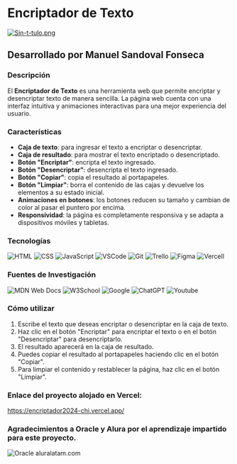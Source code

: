 # <span>Encriptador de Texto</span>
[![Sin-t-tulo.png](https://i.postimg.cc/6qY0BKgQ/Sin-t-tulo.png)](https://postimg.cc/SYY8GBy0)
## Desarrollado por Manuel Sandoval Fonseca

### Descripción
El **Encriptador de Texto** es una herramienta web que permite encriptar y desencriptar texto de manera sencilla. La página web cuenta con una interfaz intuitiva y animaciones interactivas para una mejor experiencia del usuario.

### Características
- **Caja de texto**: para ingresar el texto a encriptar o desencriptar.
- **Caja de resultado**: para mostrar el texto encriptado o desencriptado.
- **Botón "Encriptar"**: encripta el texto ingresado.
- **Botón "Desencriptar"**: desencripta el texto ingresado.
- **Botón "Copiar"**: copia el resultado al portapapeles.
- **Botón "Limpiar"**: borra el contenido de las cajas y devuelve los elementos a su estado inicial.
- **Animaciones en botones**: los botones reducen su tamaño y cambian de color al pasar el puntero por encima.
- **Responsividad**: la página es completamente responsiva y se adapta a dispositivos móviles y tabletas.

### Tecnologías
![HTML](https://img.shields.io/badge/HTML-239120?style=for-the-badge&logo=html5&logoColor=white)
![CSS](https://img.shields.io/badge/CSS-1572B6?style=for-the-badge&logo=css3&logoColor=white)
![JavaScript](https://img.shields.io/badge/JavaScript-F7DF1E?style=for-the-badge&logo=javascript&logoColor=black)
![VSCode](https://img.shields.io/badge/Visual_Studio_Code-0078D4?style=for-the-badge&logo=visual%20studio%20code&logoColor=white)
![Git](https://img.shields.io/badge/GIT-E44C30?style=for-the-badge&logo=git&logoColor=white)
![Trello](https://img.shields.io/badge/Trello-0052CC?style=for-the-badge&logo=trello&logoColor=white)
![Figma](https://img.shields.io/badge/Figma-F24E1E?style=for-the-badge&logo=figma&logoColor=white)
![Vercell](https://img.shields.io/badge/Vercel-000000?style=for-the-badge&logo=vercel&logoColor=white)

### Fuentes de Investigación
![MDN Web Docs](https://img.shields.io/badge/MDN_Web_Docs-black?style=for-the-badge&logo=mdnwebdocs&logoColor=white)
![W3School](https://img.shields.io/badge/W3Schools-04AA6D?style=for-the-badge&logo=W3Schools&logoColor=white)
![Google](https://img.shields.io/badge/google-4285F4?style=for-the-badge&logo=google&logoColor=white)
![ChatGPT](https://img.shields.io/badge/ChatGPT-74aa9c?style=for-the-badge&logo=openai&logoColor=white)
![Youtube](https://img.shields.io/badge/YouTube-FF0000?style=for-the-badge&logo=youtube&logoColor=white)



### Cómo utilizar
1. Escribe el texto que deseas encriptar o desencriptar en la caja de texto.
2. Haz clic en el botón "Encriptar" para encriptar el texto o en el botón "Desencriptar" para desencriptarlo.
3. El resultado aparecerá en la caja de resultado.
4. Puedes copiar el resultado al portapapeles haciendo clic en el botón "Copiar".
5. Para limpiar el contenido y restablecer la página, haz clic en el botón "Limpiar".

### Enlace del proyecto alojado en Vercel:
https://encriptador2024-chi.vercel.app/

### Agradecimientos a Oracle y Alura por el aprendizaje impartido para este proyecto.
![Oracle](https://img.shields.io/badge/Oracle-F80000?style=for-the-badge&logo=oracle&logoColor=white)
aluralatam.com


